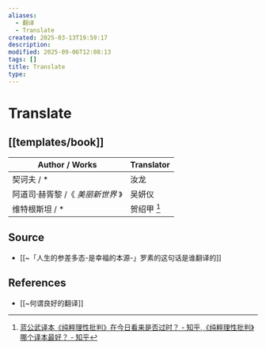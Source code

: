 ```yaml
---
aliases:
  - 翻译
  - Translate
created: 2025-03-13T19:59:17
description: 
modified: 2025-09-06T12:08:13
tags: []
title: Translate
type:
---
```


# Translate

## [[templates/book]]

| Author / Works       | Translator    |
| -------------------- | ------------- |
| 契诃夫 / \*             | 汝龙            |
| 阿道司·赫胥黎 /《 _美丽新世界_ 》 | 吴妍仪           |
| 维特根斯坦 / \*           | 贺绍甲 [^纯粹理性批判] |

## Source

- [[~「人生的参差多态-是幸福的本源-」罗素的这句话是谁翻译的]]

## References

- [[~何谓良好的翻译]]

[^纯粹理性批判]:[蓝公武译本《纯粹理性批判》在今日看来是否过时？ - 知乎](https://www.zhihu.com/question/58808946/answer/171793852),[《纯粹理性批判》哪个译本最好？ - 知乎](https://www.zhihu.com/question/33542320/answer/137574447)
